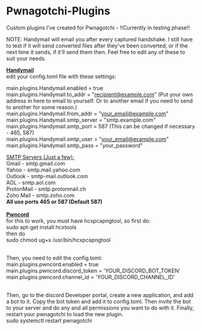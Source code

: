 # Pwnagotchi-Plugins
Custom plugins I've created for Pwnagotchi - !!Currently in testing phase!!

NOTE: Handymail will email you after every captured handshake.  I still have to test if it will send converted files after they've been converted, or if the next time it sends, if it'll send them then.  Feel free to edit any of these to suit your needs.

<B><U>Handymail</B></U><br>
edit your config.toml file with these settings:<br>

main.plugins.Handymail.enabled = true<br>
main.plugins.Handymail.to_addr = "recipient@example.com" (Put your own address in here to email to yourself.  Or to another email if you need to send to another for some reason.)<br>
main.plugins.Handymail.from_addr = "your_email@example.com"<br>
main.plugins.Handymail.smtp_server = "smtp.example.com"<br>
main.plugins.Handymail.smtp_port = 587 (This can be changed if necessary - 465, 587)<br>
main.plugins.Handymail.smtp_user = "your_email@example.com"<br>
main.plugins.Handymail.smtp_pass = "your_password"<br>

<u>SMTP Servers (Just a few):</u><br>
Gmail - smtp.gmail.com<br>
Yahoo - smtp.mail.yahoo.com<br>
Outlook - smtp-mail.outlook.com<br>
AOL - smtp.aol.com<br>
ProtonMail - smtp.protonmail.ch<br>
Zoho Mail - smtp.zoho.com<br>
<b> All use ports 465 or 587 (Default 587)</b><br><br>
<B><U>Pwncord</B></U><br>
for this to work, you must have hcxpcapngtool, so first do:<br>
sudo apt-get install hcxtools<br>
then do<br>
sudo chmod ug+x /usr/bin/hcxpcapngtool<br><br>

Then, you need to edit the config.toml:<br>
main.plugins.pwncord.enabled = true<br>
main.plugins.pwncord.discord_token = 'YOUR_DISCORD_BOT_TOKEN'<br>
main.plugins.pwncord.channel_id = 'YOUR_DISCORD_CHANNEL_ID'<br><br>

Then, go to the discord Developer portal, create a new application, and add a bot to it.  Copy the bot token and add it to config.toml. Then invite the bot to your server and do any and all permissions you want to do with it.  Finally, restart your pwnagotchi to load the new plugin.<br>
sudo systemctl restart pwnagotchi<br><br>




